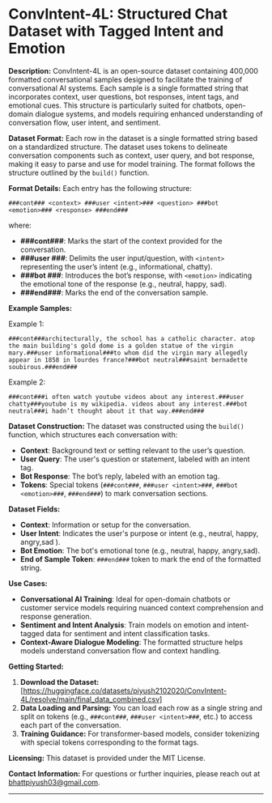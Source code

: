 # ConvIntent-4L: Structured Chat Dataset with Tagged Intent and Emotion

**Description:**
ConvIntent-4L is an open-source dataset containing 400,000 formatted conversational samples designed to facilitate the training of conversational AI systems. Each sample is a single formatted string that incorporates context, user questions, bot responses, intent tags, and emotional cues. This structure is particularly suited for chatbots, open-domain dialogue systems, and models requiring enhanced understanding of conversation flow, user intent, and sentiment.

**Dataset Format:**
Each row in the dataset is a single formatted string based on a standardized structure. The dataset uses tokens to delineate conversation components such as context, user query, and bot response, making it easy to parse and use for model training. The format follows the structure outlined by the `build()` function.

**Format Details:**
Each entry has the following structure:

```
###cont### <context> ###user <intent>### <question> ###bot <emotion>### <response> ###end###
```

where:
- **###cont###**: Marks the start of the context provided for the conversation.
- **###user <intent>###**: Delimits the user input/question, with `<intent>` representing the user’s intent (e.g., informational, chatty).
- **###bot <emotion>###**: Introduces the bot’s response, with `<emotion>` indicating the emotional tone of the response (e.g., neutral, happy, sad).
- **###end###**: Marks the end of the conversation sample.

**Example Samples:**

Example 1:
```
###cont###architecturally, the school has a catholic character. atop the main building's gold dome is a golden statue of the virgin mary.###user informational###to whom did the virgin mary allegedly appear in 1858 in lourdes france?###bot neutral###saint bernadette soubirous.###end###
```

Example 2:
```
###cont###i often watch youtube videos about any interest.###user chatty###youtube is my wikipedia. videos about any interest.###bot neutral###i hadn’t thought about it that way.###end###
```

**Dataset Construction:**
The dataset was constructed using the `build()` function, which structures each conversation with:
- **Context**: Background text or setting relevant to the user’s question.
- **User Query**: The user's question or statement, labeled with an intent tag.
- **Bot Response**: The bot’s reply, labeled with an emotion tag.
- **Tokens**: Special tokens (`###cont###`, `###user <intent>###`, `###bot <emotion>###`, `###end###`) to mark conversation sections.

**Dataset Fields:**
- **Context**: Information or setup for the conversation.
- **User Intent**: Indicates the user's purpose or intent (e.g., neutral, happy, angry,sad ).
- **Bot Emotion**: The bot's emotional tone (e.g., neutral, happy, angry,sad).
- **End of Sample Token**: `###end###` token to mark the end of the formatted string.

**Use Cases:**
- **Conversational AI Training**: Ideal for open-domain chatbots or customer service models requiring nuanced context comprehension and response generation.
- **Sentiment and Intent Analysis**: Train models on emotion and intent-tagged data for sentiment and intent classification tasks.
- **Context-Aware Dialogue Modeling**: The formatted structure helps models understand conversation flow and context handling.

**Getting Started:**
1. **Download the Dataset:** [https://huggingface.co/datasets/piyush2102020/ConvIntent-4L/resolve/main/final_data_combined.csv]
2. **Data Loading and Parsing:** You can load each row as a single string and split on tokens (e.g., `###cont###`, `###user <intent>###`, etc.) to access each part of the conversation.
3. **Training Guidance:** For transformer-based models, consider tokenizing with special tokens corresponding to the format tags.

**Licensing:**
This dataset is provided under the MIT License.

**Contact Information:**
For questions or further inquiries, please reach out at bhattpiyush03@gmail.com.

---
